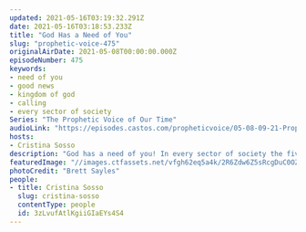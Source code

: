 ```yaml
---
updated: 2021-05-16T03:19:32.291Z
date: 2021-05-16T03:18:53.233Z
title: "God Has a Need of You"
slug: "prophetic-voice-475"
originalAirDate: 2021-05-08T00:00:00.000Z
episodeNumber: 475
keywords:
- need of you
- good news
- kingdom of god
- calling
- every sector of society
Series: "The Prophetic Voice of Our Time"
audioLink: "https://episodes.castos.com/propheticvoice/05-08-09-21-Prophetic-Voice-of-our-Time-[mixdown]-01.mp3"
hosts:
- Cristina Sosso
description: "God has a need of you! In every sector of society the five offices should be operating, not just in the four corners of a church building. Be willing to unlearn things and let God take the lead. Focus on the good news; God is doing many miraculous things here on Earth!"
featuredImage: "//images.ctfassets.net/vfgh62eq5a4k/2R6Zdw6Z5sRcgDuC0OZc8r/d5dc0078a9a3d53a44fdc5879bb807eb/pexels-brett-sayles-2802299__1_.jpg"
photoCredit: "Brett Sayles"
people:
- title: Cristina Sosso
  slug: cristina-sosso
  contentType: people
  id: 3zLvufAtlKgiiGIaEYs4S4
---
```

